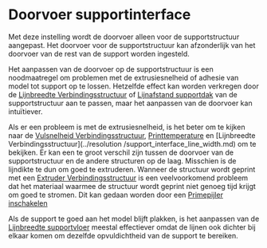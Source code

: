 Doorvoer supportinterface
====
Met deze instelling wordt de doorvoer alleen voor de supportstructuur aangepast. Het doorvoer voor de supportstructuur kan afzonderlijk van het doorvoer van de rest van de support worden ingesteld.

Het aanpassen van de doorvoer op de supportstructuur is een noodmaatregel om problemen met de extrusiesnelheid of adhesie van model tot support op te lossen. Hetzelfde effect kan worden verkregen door de [Lijnbreedte Verbindingsstructuur](../resolution/support_interface_line_width.md) of [Lijnafstand supportdak](../support/support_roof_line_distance.md) van de supportstructuur aan te passen, maar het aanpassen van de doorvoer kan intuïtiever.

Als er een probleem is met de extrusiesnelheid, is het beter om te kijken naar de [Vulsnelheid Verbindingsstructuur](../speed/speed_support_interface.md), [Printtemperature](material_print_temperature.md) en [Lijnbreedte Verbindingsstructuur](../resolution /support_interface_line_width.md) om te bekijken. Er kan een te groot verschil zijn tussen de doorvoer van de supportstructuur en de andere structuren op de laag. Misschien is de lijndikte te dun om goed te extruderen. Wanneer de structuur wordt geprint met een [Extruder Verbindingsstructuur](../support/support_interface_extruder_nr.md) is een veelvoorkomend probleem dat het materiaal waarmee de structuur wordt geprint niet genoeg tijd krijgt om goed te stromen. Dit kan gedaan worden door een [Primepijler inschakelen](../dual/prime_tower_enable.md)

Als de support te goed aan het model blijft plakken, is het aanpassen van de [Lijnbreedte supportvloer](../resolution/support_bottom_line_width.md) meestal effectiever omdat de lijnen ook dichter bij elkaar komen om dezelfde opvuldichtheid van de support te bereiken.
